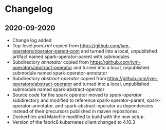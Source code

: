 # Changelog

## 2020-09-2020

- Change log added
- Top-level *pom.xml* copied from https://github.com/jvm-operators/operator-parent-pom and turned into
  a local, unpublished artifact named spark-operator-parent with submodules
- Subdirectory *annotator* copied from https://github.com/jvm-operators/abstract-operator and turned into
  a local, unpublished submodule named spark-operator-annotator
- Subdirectory *abstract-operator* copied from https://github.com/jvm-operators/abstract-operator and turned into
  a local,  unpublished submodule named spark-abstract-operator
- Source code for the spark operator moved to *spark-operator* subdirectory and modified to reference
  spark-operator-parent, spark-operator-annotator, and spark-abstract-operator as dependencies instead
  of their precursors published in maven repositories.
- Dockerfiles and Makefile modified to build with the new setup.
- Version of the fabric8 kubernetes client changed to 4.10.3
